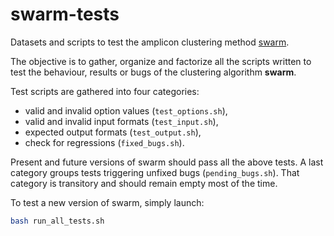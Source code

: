 # swarm-tests

Datasets and scripts to test the amplicon clustering method
[swarm](https://github.com/torognes/swarm).

The objective is to gather, organize and factorize all the scripts
written to test the behaviour, results or bugs of the clustering
algorithm **swarm**.

Test scripts are gathered into four categories:
* valid and invalid option values (`test_options.sh`),
* valid and invalid input formats (`test_input.sh`),
* expected output formats (`test_output.sh`),
* check for regressions (`fixed_bugs.sh`).

Present and future versions of swarm should pass all the above
tests. A last category groups tests triggering unfixed bugs
(`pending_bugs.sh`). That category is transitory and should remain
empty most of the time.

To test a new version of swarm, simply launch:
```sh
bash run_all_tests.sh
```
